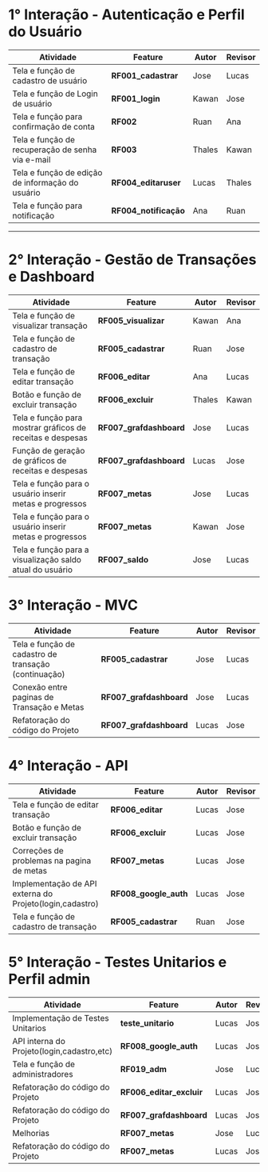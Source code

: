 # 1° Interação - Autenticação e Perfil do Usuário

| Atividade                                        | Feature               | Autor  | Revisor |
|--------------------------------------------------|-----------------------|--------|---------|
| Tela e função de cadastro de usuário             | **RF001_cadastrar**   | Jose   | Lucas   |
| Tela e função de Login de usuário                | **RF001_login**       | Kawan  | Jose    |
| Tela e função para confirmação de conta          | **RF002**             | Ruan   | Ana     |
| Tela e função de recuperação de senha via e-mail | **RF003**             | Thales | Kawan   |
| Tela e função de edição de informação do usuário | **RF004_editaruser**  | Lucas  | Thales  |
| Tela e função para notificação                   | **RF004_notificação** | Ana    | Ruan    |

----

# 2° Interação - Gestão de Transações e **Dashboard**

| Atividade                                                  | Feature                 | Autor  | Revisor |
|------------------------------------------------------------|-------------------------|--------|---------|
| Tela e função de visualizar transação                      | **RF005_visualizar**    | Kawan  | Ana     |
| Tela e função de cadastro de transação                     | **RF005_cadastrar**     | Ruan   | Jose    |
| Tela e função de editar transação                          | **RF006_editar**        | Ana    | Lucas   |
| Botão e função de excluir transação                        | **RF006_excluir**       | Thales | Kawan   |
| Tela e função para mostrar gráficos de receitas e despesas | **RF007_grafdashboard** | Jose   | Lucas   | 
| Função de geração de gráficos de receitas e despesas       | **RF007_grafdashboard** | Lucas  | Jose    |
| Tela e função para o usuário inserir metas e progressos    | **RF007_metas**         | Jose   | Lucas   |
| Tela e função para o usuário inserir metas e progressos    | **RF007_metas**         | Kawan  | Jose    |
| Tela e função para a visualização saldo atual do usuário   | **RF007_saldo**         | Jose   | Lucas   |


# 3° Interação - MVC

| Atividade                                                  | Feature                 | Autor  | Revisor |
|------------------------------------------------------------|-------------------------|--------|---------|
| Tela e função de cadastro de transação (continuação)       | **RF005_cadastrar**     | Jose   | Lucas   |
| Conexão entre paginas de Transação e Metas                 | **RF007_grafdashboard** | Jose   | Lucas   | 
| Refatoração do código do Projeto                           | **RF007_grafdashboard** | Lucas  | Jose    |

# 4° Interação - API

| Atividade                                                  | Feature                 | Autor  | Revisor |
|------------------------------------------------------------|-------------------------|--------|---------|
| Tela e função de editar transação                          | **RF006_editar**        | Lucas  | Jose    |
| Botão e função de excluir transação                        | **RF006_excluir**       | Lucas  | Jose    |
| Correções de problemas na pagina de metas                  | **RF007_metas**         | Lucas  | Jose    |
| Implementação de API externa do Projeto(login,cadastro)    | **RF008_google_auth**   | Lucas  | Jose    |
| Tela e função de cadastro de transação                     | **RF005_cadastrar**     | Ruan   | Jose    |


# 5° Interação - Testes Unitarios e Perfil admin

| Atividade                                                  | Feature                 | Autor  | Revisor |
|------------------------------------------------------------|-------------------------|--------|---------|
| Implementação de Testes Unitarios                          | **teste_unitario**      | Lucas  | Jose    |
| API interna do Projeto(login,cadastro,etc)                 | **RF008_google_auth**   | Lucas  | Jose    |
| Tela e função de administradores                           | **RF019_adm**           | Jose   | Lucas   |
| Refatoração do código do Projeto                           | **RF006_editar_excluir**| Lucas  | Jose    |
| Refatoração do código do Projeto                           | **RF007_grafdashboard** | Lucas  | Jose    | 
| Melhorias                                                  | **RF007_metas**         | Jose   | Lucas   |
| Refatoração do código do Projeto                           | **RF007_metas**         | Lucas  | Jose    |